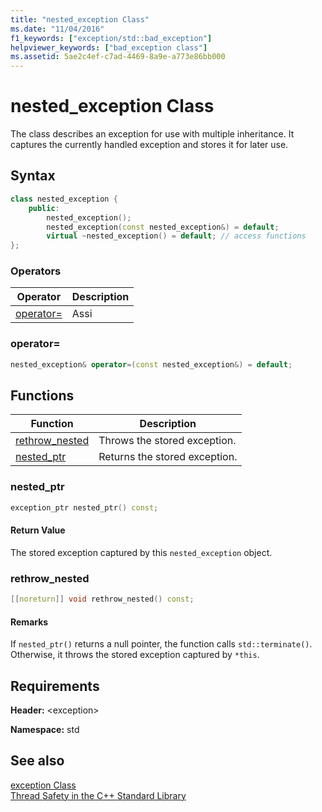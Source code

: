```yaml
---
title: "nested_exception Class"
ms.date: "11/04/2016"
f1_keywords: ["exception/std::bad_exception"]
helpviewer_keywords: ["bad_exception class"]
ms.assetid: 5ae2c4ef-c7ad-4469-8a9e-a773e86bb000
---
```

# nested_exception Class

The class describes an exception for use with multiple inheritance. It captures the currently handled exception and stores it for later use.

## Syntax

```cpp
class nested_exception {
    public:
        nested_exception();
        nested_exception(const nested_exception&) = default;
        virtual ~nested_exception() = default; // access functions
};
```

### Operators

|Operator|Description|
|-|-|
|[operator=](#op_as)|Assi|

### <a href="op_as"></a> operator=

```cpp
nested_exception& operator=(const nested_exception&) = default;
```

## Functions

|Function|Description|
|-|-|
|[rethrow_nested](#rethrow_nested)|Throws the stored exception.|
|[nested_ptr](#nested_ptr)|Returns the stored exception.|

### <a href="nested_ptr"></a> nested_ptr

```cpp
exception_ptr nested_ptr() const;
```

#### Return Value

The stored exception captured by this `nested_exception` object.

### <a href="rethrow_nested"></a> rethrow_nested

```cpp
[[noreturn]] void rethrow_nested() const;
```

#### Remarks

If `nested_ptr()` returns a null pointer, the function calls `std::terminate()`. Otherwise, it throws the stored exception captured by `*this`.

## Requirements

**Header:** \<exception>

**Namespace:** std

## See also

[exception Class](../standard-library/exception-class.md)<br/>
[Thread Safety in the C++ Standard Library](../standard-library/thread-safety-in-the-cpp-standard-library.md)<br/>
